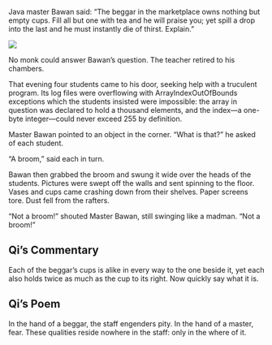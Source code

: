 Java master Bawan said: “The beggar in the marketplace owns nothing but empty cups.  Fill all but one with tea and he will praise you; yet spill a drop into the last and he must instantly die of thirst.  Explain.”

![](/pages/case-30/cups.png)

No monk could answer Bawan’s question.  The teacher retired to his chambers.

That evening four students came to his door, seeking help with a truculent program.  Its log files were overflowing with ArrayIndexOutOfBounds exceptions which the students insisted were impossible: the array in question was declared to hold a thousand elements, and the index—a one-byte integer—could never exceed 255 by definition.

Master Bawan pointed to an object in the corner.  “What is that?” he asked of each student.

“A broom,” said each in turn.

Bawan then grabbed the broom and swung it wide over the heads of the students.  Pictures were swept off the walls and sent spinning to the floor.  Vases and cups came crashing down from their shelves.  Paper screens tore.  Dust fell from the rafters.

“Not a broom!” shouted Master Bawan, still swinging like a madman.  “Not a broom!”

## Qi’s Commentary

Each of the beggar’s cups is alike in every way to the one beside it, yet each also holds twice as much as the cup to its right.  Now quickly say what it is.

## Qi’s Poem

In the hand of a beggar, the staff engenders pity.  In the hand of a master, fear.  These qualities reside nowhere in the staff:  only in the where of it.
